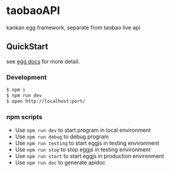 # taobaoAPI

kankan egg framework, separate from taobao live api

## QuickStart

<!-- add docs here for user -->

see [egg docs][egg] for more detail.

### Development

```bash
$ npm i
$ npm run dev
$ open http://localhost:port/
```

### npm scripts

- Use `npm run dev` to start program in local environment
- Use `npm run debug` to debug program
- Use `npm run testing` to start eggjs in testing environment
- Use `npm run stop` to stop eggjs in testing environment
- Use `npm run start` to start eggjs in production environment
- Use `npm run doc` to generate apidoc


[egg]: https://eggjs.org